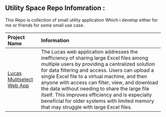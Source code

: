 ## Utility Space Repo Infomration :
This Repo is collection of small utility application Which i develop either for me or friends for some small use case. 

| Project Name         | Information |
|:---------------------|:-----------------------------------------|
| [Lucas Mulitselect Web App](RepoSubfolderlink)  | The Lucas web application addresses the inefficiency of sharing large Excel files among multiple users by providing a centralized solution for data filtering and access. Users can upload a single Excel file to a virtual machine, and then anyone with access can filter, view, and download the data without needing to share the large file itself. This improves efficiency and is especially beneficial for older systems with limited memory that may struggle with large Excel files.
